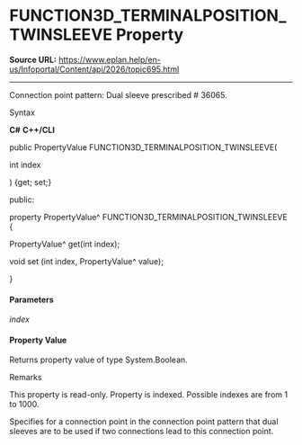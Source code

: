 # FUNCTION3D_TERMINALPOSITION_TWINSLEEVE Property

**Source URL:** https://www.eplan.help/en-us/Infoportal/Content/api/2026/topic695.html

---

Connection point pattern: Dual sleeve prescribed # 36065.

Syntax

**C#**
**C++/CLI**


public PropertyValue FUNCTION3D_TERMINALPOSITION_TWINSLEEVE( 

   int index

) {get; set;}

public:

property PropertyValue^ FUNCTION3D_TERMINALPOSITION_TWINSLEEVE {

   PropertyValue^ get(int index);

   void set (int index, PropertyValue^ value);

}


#### Parameters

*index*

#### Property Value

Returns property value of type System.Boolean.

Remarks

This property is read-only. Property is indexed. Possible indexes are from 1 to 1000.

Specifies for a connection point in the connection point pattern that dual sleeves are to be used if two connections lead to this connection point.
